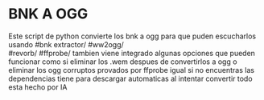 # BNK A OGG
Este script de python convierte los bnk a ogg para que puden escucharlos usando 
#bnk extractor/
#ww2ogg/  
#revorb/
#ffprobe/
tambien viene integrado algunas opciones que pueden funcionar como si eliminar los .wem despues de convertirlos a ogg  o eliminar los ogg corruptos provados por ffprobe
igual si no encuentras las dependencias tiene para descargar automaticas al intentar convertir
todo esta hecho por IA 

